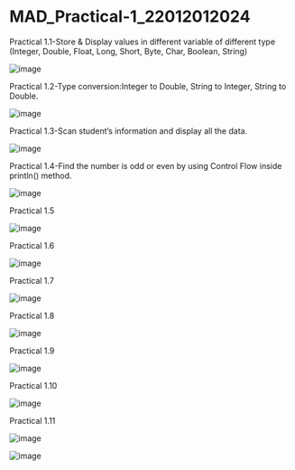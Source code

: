 # MAD_Practical-1_22012012024
Practical 1.1-Store & Display values in different variable of different type (Integer, Double, Float, Long, Short, Byte, Char, Boolean, String)

![image](https://github.com/AbhayHingrajiya/MAD_Practical-1_22012012024/assets/104710277/fe805d5b-a343-44d4-acd4-60ce1f361301)

Practical 1.2-Type conversion:Integer to Double, String to Integer, String to Double.

![image](https://github.com/AbhayHingrajiya/MAD_Practical-1_22012012024/assets/104710277/b6a1c963-ff88-4fcb-987a-a5b5a9d19a85)

Practical 1.3-Scan student’s information and display all the data.

![image](https://github.com/AbhayHingrajiya/MAD_Practical-1_22012012024/assets/104710277/24412b18-17a3-455b-a76b-3df20548a246)

Practical 1.4-Find the number is odd or even by using Control Flow inside println() method.

![image](https://github.com/AbhayHingrajiya/MAD_Practical-1_22012012024/assets/104710277/c9373faa-7125-43de-ac6c-b40ff8d73d38)

Practical 1.5

![image](https://github.com/AbhayHingrajiya/MAD_Practical-1_22012012024/assets/104710277/e1e58d37-cf67-484a-8039-1fb44f44a731)

Practical 1.6

![image](https://github.com/AbhayHingrajiya/MAD_Practical-1_22012012024/assets/104710277/ec461dfb-741c-44a8-8ad3-9dda872ec834)

Practical 1.7

![image](https://github.com/AbhayHingrajiya/MAD_Practical-1_22012012024/assets/104710277/9eb93a5d-2b8e-428e-bf0a-5cb7d098845d)

Practical 1.8

![image](https://github.com/AbhayHingrajiya/MAD_Practical-1_22012012024/assets/104710277/b19fb58c-ff78-46d9-89dd-71a546a0e271)

Practical 1.9

![image](https://github.com/AbhayHingrajiya/MAD_Practical-1_22012012024/assets/104710277/b03e2087-baf4-4b49-abf3-efa8b92ece03)

Practical 1.10

![image](https://github.com/AbhayHingrajiya/MAD_Practical-1_22012012024/assets/104710277/2dd81584-8ac0-49d0-a5d5-4618d86c69bf)

Practical 1.11

![image](https://github.com/AbhayHingrajiya/MAD_Practical-1_22012012024/assets/104710277/906f449c-2be1-4531-a45a-1b61a5eec045)

![image](https://github.com/AbhayHingrajiya/MAD_Practical-1_22012012024/assets/104710277/61c057aa-acf6-48c8-b012-3797327f53c8)
